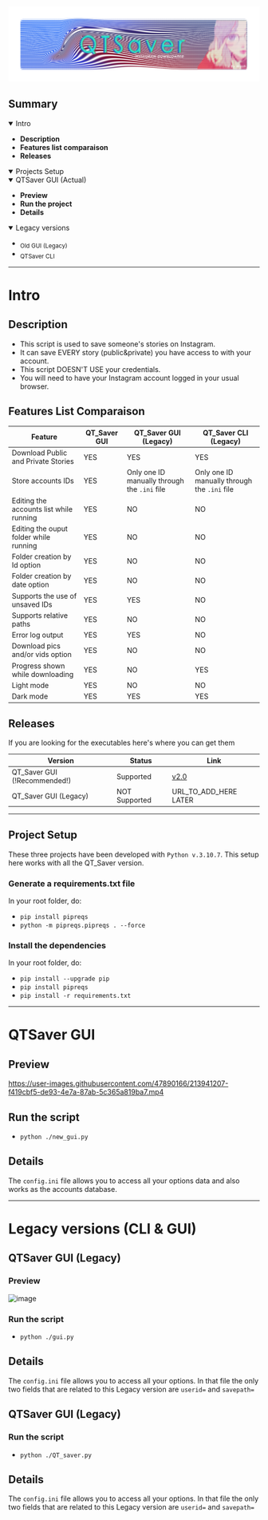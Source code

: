 ![Alt text](./res/main.png?raw=true "Welcome")

## Summary

<details open>
<summary>Intro</summary>

* **Description**
* **Features list comparaison**
* **Releases**
</details>

<details open>
<summary>Projects Setup</summary>
</details>

<details open>
<summary>QTSaver GUI (Actual)</summary>

* **Preview**
* **Run the project**
* **Details**
</details>

<details open>
<summary>Legacy versions</summary>

* <sub>Old GUI (Legacy)</sub>
* <sub>QTSaver CLI</sub>


</details>

-----
# Intro
## Description
- This script is used to save someone's stories on Instagram.
- It can save EVERY story (public&private) you have access to with your account.
- This script DOESN'T USE your credentials.
- You will need to have your Instagram account logged in your usual browser.

## Features List Comparaison
Feature | QT_Saver GUI | QT_Saver GUI (Legacy) | QT_Saver CLI (Legacy)
| ------------- | ------------- | ------------- | ------------- |
| Download Public and Private Stories  | YES  | YES  | YES  |
| Store accounts IDs  | YES  | Only one ID manually through the `.ini` file  | Only one ID manually through the `.ini` file  |
| Editing the accounts list while running | YES | NO | NO |
| Editing the ouput folder while running | YES | NO | NO |
| Folder creation by Id option | YES | NO | NO |
| Folder creation by date option | YES | NO | NO |
| Supports the use of unsaved IDs | YES | YES | NO |
| Supports relative paths | YES | NO | NO |
| Error log output | YES | YES | NO |
| Download pics and/or vids option | YES | NO | NO |
| Progress shown while downloading | YES | NO | YES |
| Light mode | YES | NO | NO |
| Dark mode | YES | YES | YES |

## Releases
If you are looking for the executables here's where you can get them

Version | Status | Link | 
| ------------- | ------------- | ------------- |
| QT_Saver GUI (!Recommended!) | Supported | [v2.0](https://github.com/MashiroW/QT-saver/releases/tag/v2.0) |
| QT_Saver GUI (Legacy) | NOT Supported | URL_TO_ADD_HERE LATER |

-----
## Project Setup

These three projects have been developed with `Python v.3.10.7`.
This setup here works with all the QT_Saver version.

### Generate a requirements.txt file
In your root folder, do:

  - `pip install pipreqs`
  - `python -m pipreqs.pipreqs . --force`

### Install the dependencies

In your root folder, do:
  - `pip install --upgrade pip`
  - `pip install pipreqs`
  - `pip install -r requirements.txt`
-----

# QTSaver GUI
## Preview
https://user-images.githubusercontent.com/47890166/213941207-f419cbf5-de93-4e7a-87ab-5c365a819ba7.mp4

## Run the script
  - `python ./new_gui.py`
  
## Details
The `config.ini` file allows you to access all your options data and also works as the accounts database.

-----
# Legacy versions (CLI & GUI)
## QTSaver GUI (Legacy)
### Preview
![image](https://user-images.githubusercontent.com/47890166/213942991-b6066f5d-13b7-4412-8152-c587a966448d.png)

### Run the script
  - `python ./gui.py`

## Details
The `config.ini` file allows you to access all your options.
In that file the only two fields that are related to this Legacy version are `userid=` and `savepath=`

## QTSaver GUI (Legacy)
### Run the script
  - `python ./QT_saver.py`

## Details
The `config.ini` file allows you to access all your options.
In that file the only two fields that are related to this Legacy version are `userid=` and `savepath=`
